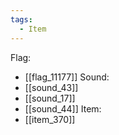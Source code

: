 ```yaml
---
tags:
  - Item
---
```

Flag:
- [[flag_11177]]
Sound:
- [[sound_43]]
- [[sound_17]]
- [[sound_44]]
Item:
- [[item_370]]

